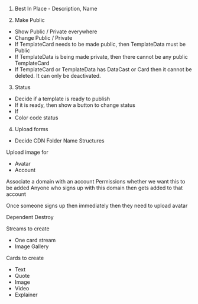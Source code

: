 1. Best In Place - Description, Name

3. Make Public
- Show Public / Private everywhere
- Change Public / Private
- If TemplateCard needs to be made public, then TemplateData must be Public
- If TemplateData is being made private, then there cannot be any public TemplateCard
- If TemplateCard or TemplateData has DataCast or Card then it cannot be deleted. It can only be deactivated.

3. Status
- Decide if a template is ready to publish
- If it is ready, then show a button to change status
- If
- Color code status

4. Upload forms
- Decide CDN Folder Name Structures

Upload image for
- Avatar
- Account

Associate a domain with an account
Permissions whether we want this to be added
Anyone who signs up with this domain then gets added to that account

Once someone signs up then immediately then they need to upload avatar

Dependent Destroy

Streams to create
- One card stream
- Image Gallery

Cards to create
- Text
- Quote
- Image
- Video
- Explainer